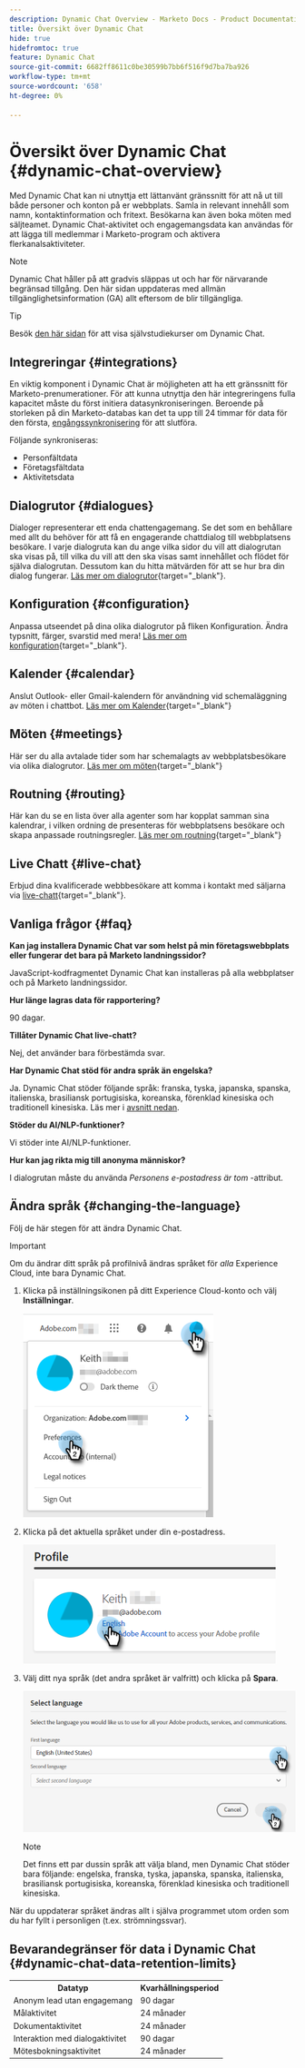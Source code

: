 ```yaml
---
description: Dynamic Chat Overview - Marketo Docs - Product Documentation
title: Översikt över Dynamic Chat
hide: true
hidefromtoc: true
feature: Dynamic Chat
source-git-commit: 6682ff8611c0be30599b7bb6f516f9d7ba7ba926
workflow-type: tm+mt
source-wordcount: '658'
ht-degree: 0%

---
```


# Översikt över Dynamic Chat {#dynamic-chat-overview}

Med Dynamic Chat kan ni utnyttja ett lättanvänt gränssnitt för att nå ut till både personer och konton på er webbplats. Samla in relevant innehåll som namn, kontaktinformation och fritext. Besökarna kan även boka möten med säljteamet. Dynamic Chat-aktivitet och engagemangsdata kan användas för att lägga till medlemmar i Marketo-program och aktivera flerkanalsaktiviteter.

>[!NOTE]
>
>Dynamic Chat håller på att gradvis släppas ut och har för närvarande begränsad tillgång. Den här sidan uppdateras med allmän tillgänglighetsinformation (GA) allt eftersom de blir tillgängliga.

>[!TIP]
>
>Besök [den här sidan](https://experienceleague.adobe.com/docs/marketo-learn/tutorials/dynamic-chat/dynamic-chat-overview.html) för att visa självstudiekurser om Dynamic Chat.

## Integreringar {#integrations}

En viktig komponent i Dynamic Chat är möjligheten att ha ett gränssnitt för Marketo-prenumerationer. För att kunna utnyttja den här integreringens fulla kapacitet måste du först initiera datasynkroniseringen. Beroende på storleken på din Marketo-databas kan det ta upp till 24 timmar för data för den första, [engångssynkronisering](/help/marketo/product-docs/demand-generation/dynamic-chat/integrations/connect-dynamic-chat-to-marketo.md) för att slutföra.

Följande synkroniseras:

* Personfältdata
* Företagsfältdata
* Aktivitetsdata

## Dialogrutor {#dialogues}

Dialoger representerar ett enda chattengagemang. Se det som en behållare med allt du behöver för att få en engagerande chattdialog till webbplatsens besökare. I varje dialogruta kan du ange vilka sidor du vill att dialogrutan ska visas på, till vilka du vill att den ska visas samt innehållet och flödet för själva dialogrutan. Dessutom kan du hitta mätvärden för att se hur bra din dialog fungerar. [Läs mer om dialogrutor](/help/marketo/product-docs/demand-generation/dynamic-chat/dialogues/dialogue-overview.md){target="_blank"}.

## Konfiguration {#configuration}

Anpassa utseendet på dina olika dialogrutor på fliken Konfiguration. Ändra typsnitt, färger, svarstid med mera! [Läs mer om konfiguration](/help/marketo/product-docs/demand-generation/dynamic-chat/configuration.md){target="_blank"}.

## Kalender {#calendar}

Anslut Outlook- eller Gmail-kalendern för användning vid schemaläggning av möten i chattbot. [Läs mer om Kalender](/help/marketo/product-docs/demand-generation/dynamic-chat/appointment-scheduling/calendar.md){target="_blank"}

## Möten {#meetings}

Här ser du alla avtalade tider som har schemalagts av webbplatsbesökare via olika dialogrutor. [Läs mer om möten](/help/marketo/product-docs/demand-generation/dynamic-chat/appointment-scheduling/meetings.md){target="_blank"}

## Routning {#routing}

Här kan du se en lista över alla agenter som har kopplat samman sina kalendrar, i vilken ordning de presenteras för webbplatsens besökare och skapa anpassade routningsregler. [Läs mer om routning](/help/marketo/product-docs/demand-generation/dynamic-chat/appointment-scheduling/routing.md){target="_blank"}

## Live Chatt {#live-chat}

Erbjud dina kvalificerade webbbesökare att komma i kontakt med säljarna via [live-chatt](/help/marketo/product-docs/demand-generation/dynamic-chat-two/live-chat/agent-inbox.md){target="_blank"}.

## Vanliga frågor {#faq}

**Kan jag installera Dynamic Chat var som helst på min företagswebbplats eller fungerar det bara på Marketo landningssidor?**

JavaScript-kodfragmentet Dynamic Chat kan installeras på alla webbplatser och på Marketo landningssidor.

**Hur länge lagras data för rapportering?**

90 dagar.

**Tillåter Dynamic Chat live-chatt?**

Nej, det använder bara förbestämda svar.

**Har Dynamic Chat stöd för andra språk än engelska?**

Ja. Dynamic Chat stöder följande språk: franska, tyska, japanska, spanska, italienska, brasiliansk portugisiska, koreanska, förenklad kinesiska och traditionell kinesiska. Läs mer i [avsnitt nedan](#changing-the-language).

**Stöder du AI/NLP-funktioner?**

Vi stöder inte AI/NLP-funktioner.

**Hur kan jag rikta mig till anonyma människor?**

I dialogrutan måste du använda _Personens e-postadress är tom_ -attribut.

## Ändra språk {#changing-the-language}

Följ de här stegen för att ändra Dynamic Chat.

>[!IMPORTANT]
>
>Om du ändrar ditt språk på profilnivå ändras språket för _alla_ Experience Cloud, inte bara Dynamic Chat.

1. Klicka på inställningsikonen på ditt Experience Cloud-konto och välj **Inställningar**.

   ![](assets/dynamic-chat-overview-1.png)

1. Klicka på det aktuella språket under din e-postadress.

   ![](assets/dynamic-chat-overview-2.png)

1. Välj ditt nya språk (det andra språket är valfritt) och klicka på **Spara**.

   ![](assets/dynamic-chat-overview-3.png)

   >[!NOTE]
   >
   >Det finns ett par dussin språk att välja bland, men Dynamic Chat stöder bara följande: engelska, franska, tyska, japanska, spanska, italienska, brasiliansk portugisiska, koreanska, förenklad kinesiska och traditionell kinesiska.

När du uppdaterar språket ändras allt i själva programmet utom orden som du har fyllt i personligen (t.ex. strömningssvar).

## Bevarandegränser för data i Dynamic Chat {#dynamic-chat-data-retention-limits}

<table>
  <th>Datatyp</th>
  <th>Kvarhållningsperiod</th>
 <tr>
  <td>Anonym lead utan engagemang</td>
  <td>90 dagar</td>
 </tr>
 <tr>
  <td>Målaktivitet</td>
  <td>24 månader</td>
 </tr>
 <tr>
  <td>Dokumentaktivitet</td>
  <td>24 månader</td>
 </tr>
 <tr>
  <td>Interaktion med dialogaktivitet</td>
  <td>90 dagar</td>
 </tr>
 <tr>
  <td>Mötesbokningsaktivitet</td>
  <td>24 månader</td>
 </tr>
</table>
